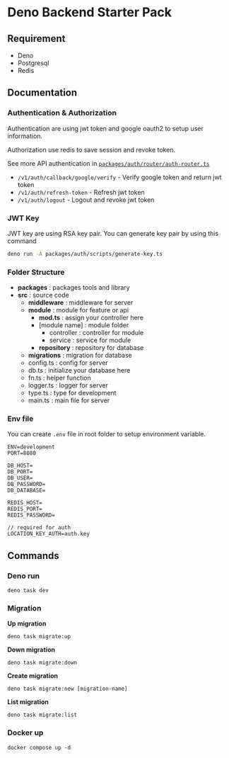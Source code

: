 # Deno Backend Starter Pack

## Requirement

- Deno
- Postgresql
- Redis

## Documentation

### Authentication & Authorization

Authentication are using jwt token and google oauth2 to setup user information.

Authorization use redis to save session and revoke token.

See more API authentication in [`packages/auth/router/auth-router.ts`](packages/auth/router/auth-router.ts)

- `/v1/auth/callback/google/verify` - Verify google token and return jwt token
- `/v1/auth/refresh-token` - Refresh jwt token
- `/v1/auth/logout` - Logout and revoke jwt token

### JWT Key

JWT key are using RSA key pair. You can generate key pair by using this command

```bash
deno run -A packages/auth/scripts/generate-key.ts
```

### Folder Structure

- **packages** : packages tools and library
- **src** : source code
  - **middleware** : middleware for server
  - **module** : module for feature or api
    - **mod.ts** : assign your controller here
    - [module name] : module folder
      - controller : controller for module
      - service : service for module
	- **repository** : repository for database
  - **migrations** : migration for database
  - config.ts : config for server
  - db.ts : initialize your database here
  - fn.ts : helper function
  - logger.ts : logger for server
  - type.ts : type for development
  - main.ts : main file for server

### Env file

You can create `.env` file in root folder to setup environment variable.

```env
ENV=development
PORT=8080

DB_HOST=
DB_PORT=
DB_USER=
DB_PASSWORD=
DB_DATABASE=

REDIS_HOST=
REDIS_PORT=
REDIS_PASSWORD=

// required for auth
LOCATION_KEY_AUTH=auth.key
```

## Commands

### Deno run
`deno task dev`

### Migration

**Up migration**

`deno task migrate:up`

**Down migration**

`deno task migrate:down`

**Create migration**

`deno task migrate:new [migration-name]`

**List migration**

`deno task migrate:list`

### Docker up
`docker compose up -d`

